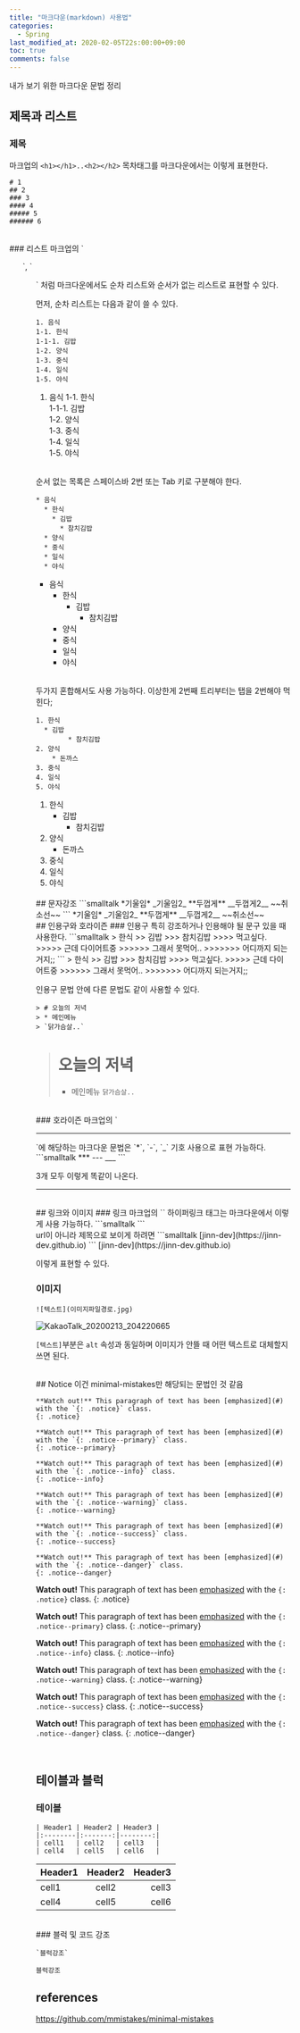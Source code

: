 ```yaml
---
title: "마크다운(markdown) 사용법"
categories:
  - Spring
last_modified_at: 2020-02-05T22s:00:00+09:00
toc: true
comments: false
---
```

내가 보기 위한 마크다운 문법 정리

## 제목과 리스트
### 제목
마크업의 `<h1></h1>..<h2></h2>` 목차태그를 마크다운에서는 이렇게 표현한다.
```smalltalk
# 1
## 2
### 3
#### 4
##### 5
###### 6      
```

<br>
### 리스트
마크업의 `<ul>`, `<ol>` 처럼 마크다운에서도 순차 리스트와 순서가 없는 리스트로 표현할 수 있다.

먼저, 순차 리스트는 다음과 같이 쓸 수 있다.
```smalltalk
1. 음식
1-1. 한식
1-1-1. 김밥
1-2. 양식
1-3. 중식
1-4. 일식
1-5. 야식
```

1. 음식
1-1. 한식       
1-1-1. 김밥        
1-2. 양식        
1-3. 중식       
1-4. 일식      
1-5. 야식          
<br>

순서 없는 목록은 스페이스바 2번 또는 Tab 키로 구분해야 한다.

```smalltalk
* 음식
  * 한식
    * 김밥
      * 참치김밥
  * 양식
  * 중식
  * 일식
  * 야식
```

* 음식
  * 한식
    * 김밥
      * 참치김밥
  * 양식
  * 중식
  * 일식
  * 야식
<br>

두가지 혼합해서도 사용 가능하다. 이상한게 2번째 트리부터는 탭을 2번해야 먹힌다;
```smalltalk
1. 한식
  * 김밥
        * 참치김밥
2. 양식
    * 돈까스
3. 중식
4. 일식
5. 야식
```
1. 한식
    * 김밥
        * 참치김밥
2. 양식
    * 돈까스
3. 중식
4. 일식
5. 야식     

<br>
## 문자강조
```smalltalk
*기울임*
_기울임2_
**두껍게**
__두껍게2__
~~취소선~~
```
*기울임*
_기울임2_
**두껍게**
__두껍게2__
~~취소선~~


<br>
## 인용구와 호라이즌
### 인용구
특히 강조하거나 인용해야 될 문구 있을 때 사용한다.
```smalltalk
> 한식
>> 김밥
>>> 참치김밥
>>>> 먹고싶다.
>>>>> 근데 다이어트중
>>>>>> 그래서 못먹어..
>>>>>>> 어디까지 되는거지;;
```
> 한식
>> 김밥
>>> 참치김밥
>>>> 먹고싶다.
>>>>> 근데 다이어트중
>>>>>> 그래서 못먹어..
>>>>>>> 어디까지 되는거지;;

인용구 문법 안에 다른 문법도 같이 사용할 수 있다.
```smalltalk
> # 오늘의 저녁
> * 메인메뉴
> `닭가슴살..`
```

> # 오늘의 저녁
> * 메인메뉴
> `닭가슴살..`

<br>
### 호라이즌
마크업의 `<hr>`에 해당하는 마크다운 문법은  `*`, `-`, `_` 기호 사용으로 표현 가능하다.
```smalltalk
***
---
___
```

3개 모두 이렇게 똑같이 나온다.
***

<br>
## 링크와 이미지
### 링크
마크업의 `<a>` 하이퍼링크 태그는 마크다운에서 이렇게 사용 가능하다.
```smalltalk
<https://jinn-dev.github.io>
```
<https://jinn-dev.github.io>
<br>
url이 아니라 제목으로 보이게 하려면
```smalltalk
[jinn-dev](https://jinn-dev.github.io)
```
[jinn-dev](https://jinn-dev.github.io)

이렇게 표현할 수 있다.
<br>

### 이미지
```smalltalk
![텍스트](이미지파일경로.jpg)
```
![KakaoTalk_20200213_204220665](/assets/images/KakaoTalk_20200213_204220665.jpg)

`[텍스트]`부분은 `alt` 속성과 동일하며 이미지가 안뜰 때 어떤 텍스트로 대체할지 쓰면 된다.

<br>
## Notice
이건 minimal-mistakes만 해당되는 문법인 것 같음

```smalltalk
**Watch out!** This paragraph of text has been [emphasized](#) with the `{: .notice}` class.
{: .notice}

**Watch out!** This paragraph of text has been [emphasized](#) with the `{: .notice--primary}` class.
{: .notice--primary}

**Watch out!** This paragraph of text has been [emphasized](#) with the `{: .notice--info}` class.
{: .notice--info}

**Watch out!** This paragraph of text has been [emphasized](#) with the `{: .notice--warning}` class.
{: .notice--warning}

**Watch out!** This paragraph of text has been [emphasized](#) with the `{: .notice--success}` class.
{: .notice--success}

**Watch out!** This paragraph of text has been [emphasized](#) with the `{: .notice--danger}` class.
{: .notice--danger}
```
**Watch out!** This paragraph of text has been [emphasized](#) with the `{: .notice}` class.
{: .notice}

**Watch out!** This paragraph of text has been [emphasized](#) with the `{: .notice--primary}` class.
{: .notice--primary}

**Watch out!** This paragraph of text has been [emphasized](#) with the `{: .notice--info}` class.
{: .notice--info}

**Watch out!** This paragraph of text has been [emphasized](#) with the `{: .notice--warning}` class.
{: .notice--warning}

**Watch out!** This paragraph of text has been [emphasized](#) with the `{: .notice--success}` class.
{: .notice--success}

**Watch out!** This paragraph of text has been [emphasized](#) with the `{: .notice--danger}` class.
{: .notice--danger}

<br>


## 테이블과 블럭
### 테이블
```smalltalk
| Header1 | Header2 | Header3 |
|:--------|:-------:|--------:|
| cell1   | cell2   | cell3   |
| cell4   | cell5   | cell6   |
```

| Header1 | Header2 | Header3 |
|:--------|:-------:|--------:|
| cell1   | cell2   | cell3   |
| cell4   | cell5   | cell6   |

<br>
### 블럭 및 코드 강조

```
`블럭강조`
```
`블럭강조`


## references
<https://github.com/mmistakes/minimal-mistakes>
